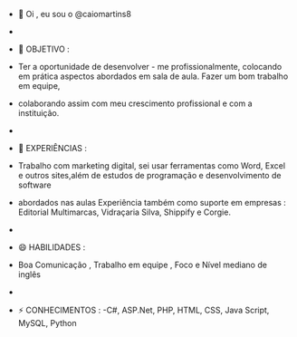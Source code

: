 - 👋 Oi , eu sou o @caiomartins8
- 
- 👀 OBJETIVO :
- Ter a oportunidade de desenvolver - me profissionalmente, colocando em prática aspectos abordados em sala de aula. Fazer um bom trabalho em equipe,
- colaborando assim com meu crescimento profissional e com a instituição.
- 
- 🌱 EXPERIÊNCIAS :
-  Trabalho com marketing digital, sei usar ferramentas como Word, Excel e outros sites,além de estudos de programação e desenvolvimento de software
-  abordados nas aulas Experiência também como suporte em empresas : Editorial Multimarcas, Vidraçaria Silva, Shippify e Corgie.
-  
- 😄 HABILIDADES :
- Boa Comunicação , Trabalho em equipe , Foco e Nível mediano de inglês

- 
- ⚡ CONHECIMENTOS :
-C#, ASP.Net, PHP, HTML, CSS, Java Script, MySQL, Python

<!---
caiomartins8/caiomartins8 is a ✨ special ✨ repository because its `README.md` (this file) appears on your GitHub profile.
You can click the Preview link to take a look at your changes.
--->
